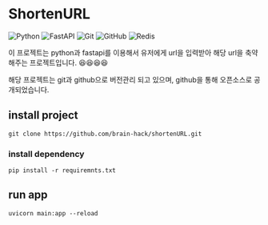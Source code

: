 # ShortenURL

![Python](https://img.shields.io/badge/python-3670A0?style=for-the-badge&logo=python&logoColor=ffdd54)
![FastAPI](https://img.shields.io/badge/FastAPI-005571?style=for-the-badge&logo=fastapi)
![Git](https://img.shields.io/badge/git-%23F05033.svg?style=for-the-badge&logo=git&logoColor=white)
![GitHub](https://img.shields.io/badge/github-%23121011.svg?style=for-the-badge&logo=github&logoColor=white)
![Redis](https://img.shields.io/badge/Redis-DC382D?style=for-the-badge&logo=Redis&logoColor=white)


이 프로젝트는 python과 fastapi를 이용해서 유저에게 url을 입력받아 해당 url을 축약해주는 프로젝트입니다. 😆😆😆😆

해당 프로젝트는 git과 github으로 버전관리 되고 있으며, github을 통해 오픈소스로 공개되었습니다.

## install project
    git clone https://github.com/brain-hack/shortenURL.git

### install dependency
    pip install -r requiremnts.txt

## run app
    uvicorn main:app --reload
